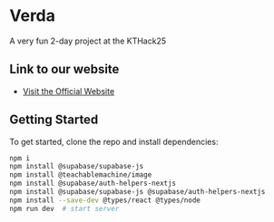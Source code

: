 # Verda

A very fun 2-day project at the KTHack25

## Link to our website

- [Visit the Official Website](https://www.verdapp.xyz)

## Getting Started

To get started, clone the repo and install dependencies:

```bash
npm i
npm install @supabase/supabase-js
npm install @teachablemachine/image
npm install @supabase/auth-helpers-nextjs
npm install @supabase/supabase-js @supabase/auth-helpers-nextjs
npm install --save-dev @types/react @types/node
npm run dev  # start server


